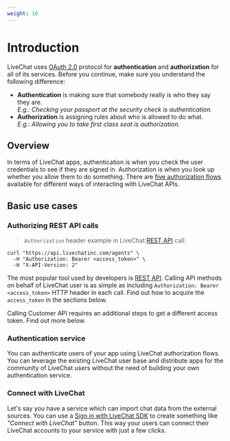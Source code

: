 ```yaml
---
weight: 10
---
```


# Introduction

LiveChat uses [OAuth 2.0](https://oauth.net/2/) protocol for **authentication** and **authorization** for all of its services. Before you continue, make sure you understand the following difference:

* **Authentication** is making sure that somebody really is who they say they are. <br/>_E.g.: Checking your passport at the security check is authentication._
* **Authorization** is assigning rules about who is allowed to do what. <br/>_E.g.: Allowing you to take first class seat is authorization._

## Overview

In terms of LiveChat apps, authentication is when you check the user credentials to see if they are signed in. Authorization is when you look up whether you allow them to do something. There are [five authorization flows](#authorization-flows) available for different ways of interacting with LiveChat APIs. 

## Basic use cases

### Authorizing REST API calls
> `Authorization` header example in LiveChat [REST API](/beta-docs/rest-api) call:

```shell
curl "https://api.livechatinc.com/agents" \
  -H "Authorization: Bearer <access_token>" \
  -H "X-API-Version: 2"
```

The most popular tool used by developers is [REST API](/beta-docs/rest-api). Calling API methods on behalf of LiveChat user is as simple as including `Authorization: Bearer <access_token>` HTTP header in each call. Find out how to acquire the `access_token` in the sections below.

Calling Customer API requires an additional steps to get a different access token. Find out more below.

### Authentication service

You can authenticate users of your app using LiveChat authorization flows. You can leverage the existing LiveChat user base and distribute apps for the community of LiveChat users without the need of building your own authentication service.

### Connect with LiveChat

Let's say you have a service which can import chat data from the external sources. You can use a [Sign in with LiveChat SDK](#sign-in-with-livechat) to create something like _"Connect with LiveChat"_ button. This way your users can connect their LiveChat accounts to your service with just a few clicks.
